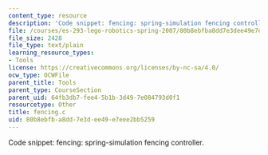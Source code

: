 ```yaml
---
content_type: resource
description: 'Code snippet: fencing: spring-simulation fencing controller.'
file: /courses/es-293-lego-robotics-spring-2007/80b8ebfba8dd7e3dee49e7eee2bb5259_fencing.c
file_size: 2428
file_type: text/plain
learning_resource_types:
- Tools
license: https://creativecommons.org/licenses/by-nc-sa/4.0/
ocw_type: OCWFile
parent_title: Tools
parent_type: CourseSection
parent_uid: 64fb3db7-fee4-5b1b-3d49-7e084793d0f1
resourcetype: Other
title: fencing.c
uid: 80b8ebfb-a8dd-7e3d-ee49-e7eee2bb5259
---
```

Code snippet: fencing: spring-simulation fencing controller.
